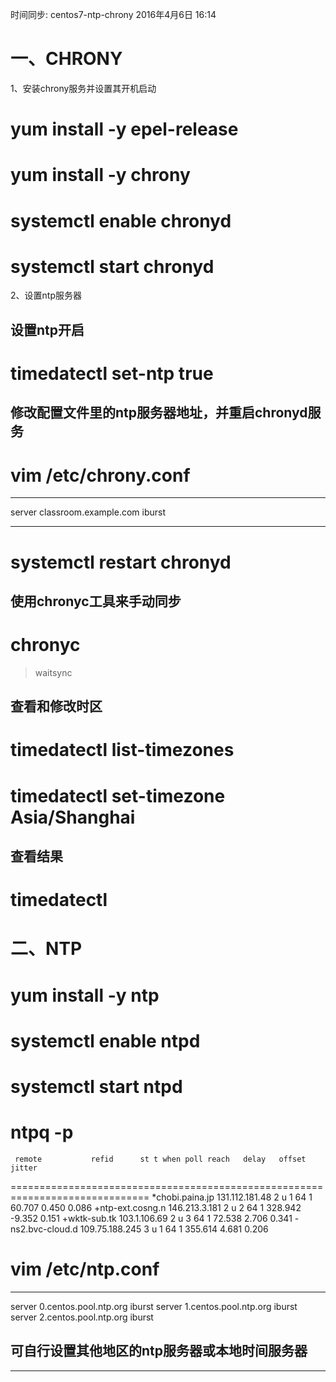 时间同步: centos7-ntp-chrony
2016年4月6日
16:14
 
一、CHRONY
===============================================
1、安装chrony服务并设置其开机启动
# yum install -y epel-release
# yum install -y chrony
# systemctl enable chronyd
# systemctl start chronyd
 
2、设置ntp服务器
## 设置ntp开启
# timedatectl set-ntp true
 
## 修改配置文件里的ntp服务器地址，并重启chronyd服务
# vim /etc/chrony.conf
*************************************
 server classroom.example.com iburst
*************************************
# systemctl restart chronyd
 
## 使用chronyc工具来手动同步
# chronyc
>waitsync
 
## 查看和修改时区
# timedatectl list-timezones
# timedatectl set-timezone Asia/Shanghai
 
## 查看结果
# timedatectl
 
二、NTP
=================================================
# yum install -y ntp
# systemctl enable ntpd
# systemctl start ntpd
# ntpq -p
     remote           refid      st t when poll reach   delay   offset  jitter
==============================================================================
*chobi.paina.jp  131.112.181.48   2 u    1   64    1   60.707    0.450   0.086
+ntp-ext.cosng.n 146.213.3.181    2 u    2   64    1  328.942   -9.352   0.151
+wktk-sub.tk     103.1.106.69     2 u    3   64    1   72.538    2.706   0.341
-ns2.bvc-cloud.d 109.75.188.245   3 u    1   64    1  355.614    4.681   0.206
# vim /etc/ntp.conf
*********************************
server 0.centos.pool.ntp.org iburst
server 1.centos.pool.ntp.org iburst
server 2.centos.pool.ntp.org iburst
## 可自行设置其他地区的ntp服务器或本地时间服务器
*********************************
 
